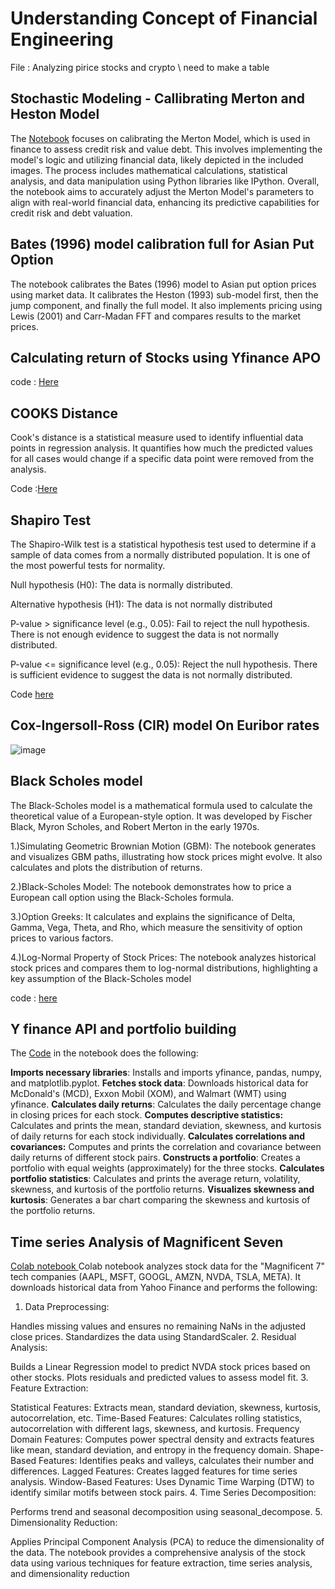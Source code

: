 # Understanding Concept of Financial Engineering 

File : Analyzing pirice stocks and crypto \\ need to make a table 



## Stochastic Modeling - Callibrating Merton and Heston Model 
The [Notebook](https://github.com/ParthDave111/Quant-and-Finance-File/blob/main/Calibrating_Metron_and_Heston_Model.ipynb) focuses on calibrating the Merton Model, which is used in finance to assess credit risk and value debt. This involves implementing the model's logic and utilizing financial data, likely depicted in the included images. The process includes mathematical calculations, statistical analysis, and data manipulation using Python libraries like IPython. Overall, the notebook aims to accurately adjust the Merton Model's parameters to align with real-world financial data, enhancing its predictive capabilities for credit risk and debt valuation.

## Bates (1996) model calibration full for Asian Put Option
The notebook calibrates the Bates (1996) model to Asian put option prices using market data. It calibrates the Heston (1993) sub-model first, then the jump component, and finally the full model. It also implements pricing using Lewis (2001) and Carr-Madan FFT and compares results to the market prices.

## Calculating return of Stocks using Yfinance APO 
code : [Here](https://github.com/ParthDave111/Quant-and-Finance-File/blob/main/Working_with_stocks_return.ipynb)

## COOKS Distance 
Cook's distance is a statistical measure used to identify influential data points in regression analysis. It quantifies how much the predicted values for all cases would change if a specific data point were removed from the analysis.

Code :[Here](https://github.com/ParthDave111/Quant-and-Finance-File/blob/main/Understanding_Cooks_Distance_.ipynb)


## Shapiro Test 

The Shapiro-Wilk test is a statistical hypothesis test used to determine if a sample of data comes from a normally distributed population. It is one of the most powerful tests for normality.

Null hypothesis (H0): The data is normally distributed.

Alternative hypothesis (H1): The data is not normally distributed

P-value > significance level (e.g., 0.05): Fail to reject the null hypothesis. There is not enough evidence to suggest the data is not normally distributed.


P-value <= significance level (e.g., 0.05): Reject the null hypothesis. There is sufficient evidence to suggest the data is not normally distributed.

Code [here](https://github.com/ParthDave111/Quant-and-Finance-File/blob/main/Shapiro_Test.ipynb)

##  Cox-Ingersoll-Ross (CIR) model On Euribor rates
![image](https://github.com/user-attachments/assets/befc58e0-9fa2-42f1-98f0-6290dd9b0417)



## Black Scholes model 

The Black-Scholes model is a mathematical formula used to calculate the theoretical value of a European-style option. It was developed by Fischer Black, Myron Scholes, and Robert Merton in the early 1970s.


1.)Simulating Geometric Brownian Motion (GBM): The notebook generates and visualizes GBM paths, illustrating how stock prices might evolve. It also calculates and plots the distribution of returns.

2.)Black-Scholes Model: The notebook demonstrates how to price a European call option using the Black-Scholes formula.

3.)Option Greeks: It calculates and explains the significance of Delta, Gamma, Vega, Theta, and Rho, which measure the sensitivity of option prices to various factors.

4.)Log-Normal Property of Stock Prices: The notebook analyzes historical stock prices and compares them to log-normal distributions, highlighting a key assumption of the Black-Scholes model

code : [here](https://github.com/ParthDave111/Quant-and-Finance-File/blob/main/Black_Sholes_.ipynb)

## Y finance API and portfolio building 
The [Code](https://github.com/ParthDave111/Quant-and-Finance-File/blob/main/yfinance_1.ipynb) in the notebook does the following:

**Imports necessary libraries**: Installs and imports yfinance, pandas, numpy, and matplotlib.pyplot.
**Fetches stock data**: Downloads historical data for McDonald's (MCD), Exxon Mobil (XOM), and Walmart (WMT) using yfinance.
**Calculates daily returns**: Calculates the daily percentage change in closing prices for each stock.
**Computes descriptive statistics:** Calculates and prints the mean, standard deviation, skewness, and kurtosis of daily returns for each stock individually.
**Calculates correlations and covariances:** Computes and prints the correlation and covariance between daily returns of different stock pairs.
**Constructs a portfolio**: Creates a portfolio with equal weights (approximately) for the three stocks.
**Calculates portfolio statistics**: Calculates and prints the average return, volatility, skewness, and kurtosis of the portfolio returns.
**Visualizes skewness and kurtosis**: Generates a bar chart comparing the skewness and kurtosis of the portfolio returns.

## Time series Analysis of Magnificent Seven 

[Colab notebook ](https://github.com/ParthDave111/Quant-and-Finance-File/blob/main/Time_series_analysis_M7.ipynb) Colab notebook analyzes stock data for the "Magnificent 7" tech companies (AAPL, MSFT, GOOGL, AMZN, NVDA, TSLA, META). It downloads historical data from Yahoo Finance and performs the following:

1. Data Preprocessing:

Handles missing values and ensures no remaining NaNs in the adjusted close prices.
Standardizes the data using StandardScaler.
2. Residual Analysis:

Builds a Linear Regression model to predict NVDA stock prices based on other stocks.
Plots residuals and predicted values to assess model fit.
3. Feature Extraction:

Statistical Features: Extracts mean, standard deviation, skewness, kurtosis, autocorrelation, etc.
Time-Based Features: Calculates rolling statistics, autocorrelation with different lags, skewness, and kurtosis.
Frequency Domain Features: Computes power spectral density and extracts features like mean, standard deviation, and entropy in the frequency domain.
Shape-Based Features: Identifies peaks and valleys, calculates their number and differences.
Lagged Features: Creates lagged features for time series analysis.
Window-Based Features: Uses Dynamic Time Warping (DTW) to identify similar motifs between stock pairs.
4. Time Series Decomposition:

Performs trend and seasonal decomposition using seasonal_decompose.
5. Dimensionality Reduction:

Applies Principal Component Analysis (PCA) to reduce the dimensionality of the data.
The notebook provides a comprehensive analysis of the stock data using various techniques for feature extraction, time series analysis, and dimensionality reduction
